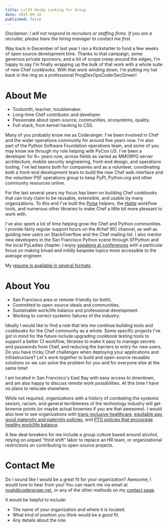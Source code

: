 ```yaml
---
title: Lvl29 DevOp Looking For Group
date: 2015-09-18
published: false
---
```


*Disclaimer: I will not respond to recruiters or staffing firms. If you are a
recruiter, please have the hiring manager to contact me first.*

Way back in December of last year I ran a Kickstarter to fund a few weeks of
open source development time. Thanks to that campaign, some generous private
sponsors, and a bit of scope creep around the edges, I'm happy to say I'm finally
wrapping up the bulk of that work with a whole suite of new Chef cookbooks. With
that work winding down, I'm putting my hat back in the ring as a professional
ProgDevOpsCoderSecGineer!

# About Me

* Toolsmith, teacher, troublemaker.
* Long-time Chef contributor and developer.
* Passionate about open-source, communities, ecosystems, quality.
* Full-stack, from kernel hacking to CSS.

Many of you probably know me as Coderanger. I've been involved in Chef and the
wider operations community for around five years now. I'm also part of the
Python Software Foundation operations team, and some of you may know me through
my role helping with PyCon US. I've been a developer for 8+ years now, across
fields as varied as MMORPG server architecture, mobile security engineering,
front-end design, and operations tooling. I've led teams both for companies and
as a volunteer, coordinating both a front-end development team to build the
new Chef web interface and the volunteer PSF operations group to keep
PyPI, Python.org and other community resources online.

For the last several years my focus has been on building Chef cookbooks that
can truly claim to be reusable, extensible, and usable by many organizations.
To this end I've built the [Poise](https://github.com/poise/poise) helpers,
the [Halite](https://github.com/poise/halite) workflow tools, and numerous other
libraries to make Chef a little bit more pleasant to work with.

I've also spent a lot of time helping grow the Chef and Python communities. I
provide fairly regular support hours on the #chef IRC channel, as well as
guiding new users on StackOverflow and the Chef mailing list. I also mentor
new developers in the San Francisco Python scene through SFPython and the local
PyLadies chapter. I enjoy [speaking at conferences](/talks/) with a particular
focus on making broad and mildly bespoke topics more accessible to the average
engineer.

My [resume is available in several formats](/resume/).

# About You

* San Francisco area or remote-friendly (or both).
* Committed to open-source ideals and communities.
* Sustainable work/life balance and professional development.
* Working to correct systemic failures of the industry.

Ideally I would like to find a role that lets me continue building tools and
cookbooks for the Chef community as a whole. Some specific projects I've got in
mind for the future include upgrading cookbook testing tools to support a better
CI workflow, libraries to make it easy to manage secrets and passwords from
Chef, and reducing the barriers to entry for new users. Do you have tricky Chef
challenges when deploying your applications and infrastructure? Let's work
together to build and open-source reusable solutions so we can solve the problem
for you and for everyone else at the same time!

I am located in San Francisco's East Bay with easy access to downtown, and am
also happy to discuss remote work possibilities. At this time I have no plans
to relocate elsewhere.

While not required, organizations with a history of combating the systemic
sexism, racism, and general terribleness of the technology industry will get
brownie points (or maybe actual brownies if you are that awesome). I would
also love to see organizations with [trans-inclusive healthcare](http://microactivism.wikia.com/wiki/Micro-Activism_Wiki),
[equitable pay](https://modelviewculture.com/news/lets-talk-about-pay), [good
maternity and paternity policies](https://www.youtube.com/watch?v=zIhKAQX5izw),
and [PTO policies that encourage healthy work/life balance](https://jacobian.org/writing/unlimited-vacation/).

A few deal-breakers for me include a group culture based around alcohol, relying
on unpaid "third shift" labor to replace an HR team, or organizational
restrictions on contributing to open-source projects.

# Contact Me

Do I sound like I would be a great fit for your organization? Awesome, I
would love to hear from you! You can reach me via email at <a href="&#x6d;&#97;&#x69;&#108;&#x74;&#111;&#x3a;&#110;&#111;&#x61;&#104;&#x40;&#x63;&#x6f;&#x64;&#101;&#114;&#x61;&#110;&#103;&#101;&#x72;&#46;&#110;&#x65;&#x74;">&#110;&#x6f;&#97;&#x68;&#x40;&#x63;&#111;&#100;&#101;&#x72;&#x61;&#x6e;&#x67;&#x65;&#114;&#46;&#110;&#x65;&#x74;</a>,
or any of the other methods on my [contact page](/contact/).

It would be helpful to include:

* The name of your organization and where it is located.
* What kind of position you think would be a good fit.
* Any details about the role.
